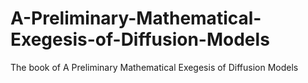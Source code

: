 # A-Preliminary-Mathematical-Exegesis-of-Diffusion-Models
The book of A Preliminary Mathematical Exegesis of Diffusion Models
